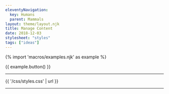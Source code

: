 ```yaml
---
eleventyNavigation:
  key: Humans
  parent: Mammals
layout: theme/layout.njk
title: Manage Content
date: 2018-12-03
stylesheet: "styles"
tags: ["ideas"]
---
```


{% import 'macros/examples.njk' as example %}

{{ example.button() }}

---

{{ '/css/styles.css' | url }}

---

